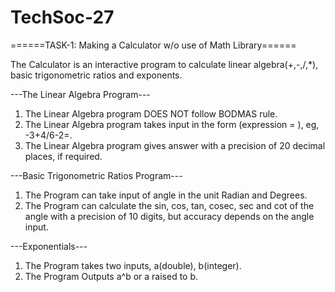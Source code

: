 # TechSoc-27
======TASK-1: Making a Calculator w/o use of Math Library======

The Calculator is an interactive program to calculate linear algebra(+,-,/,*), basic trigonometric ratios and exponents.

---The Linear Algebra Program---
1. The Linear Algebra program DOES NOT follow BODMAS rule.
2. The Linear Algebra program takes input in the form (expression = ), eg, -3+4/6-2=.
3. The Linear Algebra program gives answer with a precision of 20 decimal places, if required.

---Basic Trigonometric Ratios Program---
1. The Program can take input of angle in the unit Radian and Degrees.
2. The Program can calculate the sin, cos, tan, cosec, sec and cot of the angle with a precision of 10 digits, but accuracy depends on the angle input.

---Exponentials---
1. The Program takes two inputs, a(double), b(integer).
2. The Program Outputs a^b or a raised to b.
